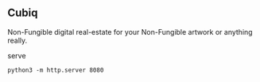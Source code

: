 ## Cubiq

Non-Fungible digital real-estate for your Non-Fungible artwork or anything really.

serve
```
python3 -m http.server 8080
```